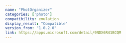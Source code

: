 ```yaml
---
name: "PhotOrganizer"
categories: ['photo']
compatibility: emulation
display_result: "Compatible"
version_from: "1.0.2.0"
link: https://apps.microsoft.com/detail/9NDX6R41BCQM
---
```

